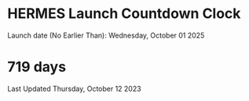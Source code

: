 # HERMES Launch Countdown Clock

Launch date (No Earlier Than): Wednesday, October 01 2025
# 719 days

Last Updated Thursday, October 12 2023
